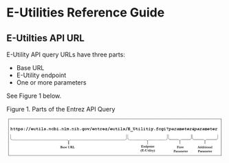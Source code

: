 # E-Utilities Reference Guide

## E-Utilties API URL

E-Utility API query URLs have three parts:

* Base URL
* E-Utility endpoint
* One or more parameters

See Figure 1 below.

Figure 1. Parts of the Entrez API Query

![Parts of the Entrez API Query](apiurlparts.png)
